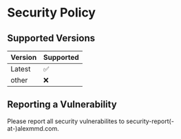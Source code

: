 # Security Policy

## Supported Versions

| Version | Supported          |
| ------- | ------------------ |
| Latest  | :white_check_mark: |
| other   | :x:                |

## Reporting a Vulnerability

Please report all security vulnerabilites to security-report(-at-)alexmmd.com.

